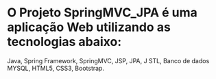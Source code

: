 # O Projeto SpringMVC_JPA é uma aplicação Web utilizando as tecnologias abaixo:
Java,
Spring Framework,
SpringMVC, 
JSP, 
JPA, J
STL, 
Banco de dados MYSQL, 
HTML5, 
CSS3, 
Bootstrap.
